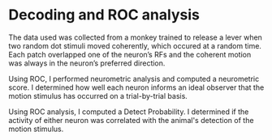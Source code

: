 # Decoding and ROC analysis

The data used was collected from a monkey trained to release a lever when two random dot stimuli moved coherently, which occured at a random time. Each patch overlapped one of the neuron’s RFs and the coherent motion was always in the neuron’s preferred direction.

Using ROC, I performed neurometric analysis and computed a neurometric score. I determined how well each neuron informs an ideal observer that the motion stimulus has occurred on a trial-by-trial basis.

Using ROC analysis, I computed a Detect Probability. I determined if the activity of either neuron was correlated with the animal's detection of the motion stimulus. 
